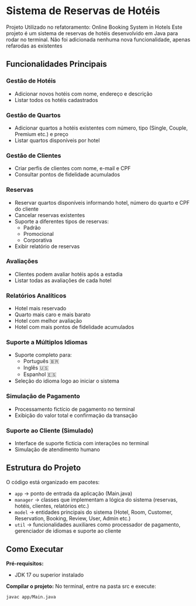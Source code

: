 # Sistema de Reservas de Hotéis

Projeto Utilizado no refatoramento: Online Booking System in Hotels
Este projeto é um sistema de reservas de hotéis desenvolvido em Java para rodar no terminal.
Não foi adicionada nenhuma nova funcionalidade, apenas refarodas as existentes

## Funcionalidades Principais

### Gestão de Hotéis
- Adicionar novos hotéis com nome, endereço e descrição
- Listar todos os hotéis cadastrados

### Gestão de Quartos
- Adicionar quartos a hotéis existentes com número, tipo (Single, Couple, Premium etc.) e preço
- Listar quartos disponíveis por hotel

### Gestão de Clientes
- Criar perfis de clientes com nome, e-mail e CPF
- Consultar pontos de fidelidade acumulados

### Reservas
- Reservar quartos disponíveis informando hotel, número do quarto e CPF do cliente
- Cancelar reservas existentes
- Suporte a diferentes tipos de reservas:
  - Padrão
  - Promocional
  - Corporativa
- Exibir relatório de reservas

### Avaliações
- Clientes podem avaliar hotéis após a estadia
- Listar todas as avaliações de cada hotel

### Relatórios Analíticos
- Hotel mais reservado
- Quarto mais caro e mais barato
- Hotel com melhor avaliação
- Hotel com mais pontos de fidelidade acumulados

### Suporte a Múltiplos Idiomas
- Suporte completo para:
  - Português 🇧🇷
  - Inglês 🇺🇸
  - Espanhol 🇪🇸
- Seleção do idioma logo ao iniciar o sistema

### Simulação de Pagamento
- Processamento fictício de pagamento no terminal
- Exibição do valor total e confirmação da transação

### Suporte ao Cliente (Simulado)
- Interface de suporte fictícia com interações no terminal
- Simulação de atendimento humano

## Estrutura do Projeto

O código está organizado em pacotes:

- `app` → ponto de entrada da aplicação (Main.java)
- `manager` → classes que implementam a lógica do sistema (reservas, hotéis, clientes, relatórios etc.)
- `model` → entidades principais do sistema (Hotel, Room, Customer, Reservation, Booking, Review, User, Admin etc.)
- `util` → funcionalidades auxiliares como processador de pagamento, gerenciador de idiomas e suporte ao cliente

## Como Executar

**Pré-requisitos:**
- JDK 17 ou superior instalado

**Compilar o projeto:**
No terminal, entre na pasta src e execute:

```bash
javac app/Main.java

